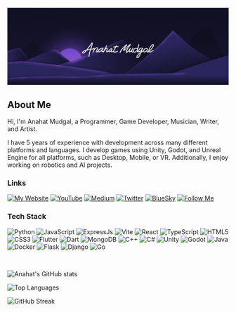 ![Banner Image](/Banner.png)

## About Me

Hi, I'm Anahat Mudgal, a Programmer, Game Developer, Musician, Writer, and Artist.

I have 5 years of experience with development across many different platforms and languages. I develop games using Unity, Godot, and Unreal Engine for all platforms, such as Desktop, Mobile, or VR. Additionally, I enjoy working on robotics and AI projects.

### Links

[![My Website](https://img.shields.io/badge/Portfolio_Website-AnahatMudgal.com-blue)](https://AnahatMudgal.com)
[![YouTube](https://img.shields.io/badge/YouTube_Channel-red)](https://www.youtube.com/@AnahatMudgal)
[![Medium](https://img.shields.io/badge/Medium_Profile-darkslategray)](https://anahat-mudgal.medium.com/)
[![Twitter](https://img.shields.io/badge/Twitter-midnightblue)](https://x.com/AnahatMudgal)
[![BlueSky](https://img.shields.io/badge/Bluesky-mediumpurple)](https://bsky.app/profile/anahat.bsky.social)
[![Follow Me](https://img.shields.io/github/followers/AnahatM?label=Follow&style=social)](https://github.com/AnahatM)

### Tech Stack
![Python](https://img.shields.io/badge/-Python-05122A?style=flat-square&logo=Python&color=2a2e34) 
![JavaScript](https://img.shields.io/badge/-JavaScript-05122A?style=flat-square&logo=JavaScript&color=2a2e34) 
![ExpressJs](https://img.shields.io/badge/-ExpressJs-05122A?style=flat-square&logo=Express&color=2a2e34) 
![Vite](https://img.shields.io/badge/-Vite-05122A?style=flat-square&logo=Vite&color=2a2e34)
![React](https://img.shields.io/badge/-React-05122A?style=flat-square&logo=React&color=2a2e34) 
![TypeScript](https://img.shields.io/badge/-TypeScript-05122A?style=flat-square&logo=TypeScript&color=2a2e34) 
![HTML5](https://img.shields.io/badge/-HTML5-05122A?style=flat-square&logo=HTML5&color=2a2e34) 
![CSS3](https://img.shields.io/badge/-CSS3-05122A?style=flat-square&logo=CSS3&color=2a2e34) 
![Flutter](https://img.shields.io/badge/-Flutter-05122A?style=flat-square&logo=Flutter&color=2a2e34) 
![Dart](https://img.shields.io/badge/-Dart-05122A?style=flat-square&logo=Dart&color=2a2e34) 
![MongoDB](https://img.shields.io/badge/-MongoDB-05122A?style=flat-square&logo=MongoDB&color=2a2e34) 
![C++](https://img.shields.io/badge/-C++-05122A?style=flat-square&logo=C%2B%2B&color=2a2e34) 
![C#](https://img.shields.io/badge/-C%23-05122A?style=flat-square&logo=C-Sharp&color=2a2e34) 
![Unity](https://img.shields.io/badge/-Unity-05122A?style=flat-square&logo=Unity&color=2a2e34) 
![Godot](https://img.shields.io/badge/-Godot-05122A?style=flat-square&logo=GodotEngine&color=2a2e34)
![Java](https://img.shields.io/badge/-Java-05122A?style=flat-square&logo=Java&color=2a2e34) 
![Docker](https://img.shields.io/badge/-Docker-05122A?style=flat-square&logo=Docker&color=2a2e34) 
![Flask](https://img.shields.io/badge/-Flask-05122A?style=flat-square&logo=Flask&color=2a2e34) 
![Django](https://img.shields.io/badge/-Django-05122A?style=flat-square&logo=Django&color=2a2e34) 
![Go](https://img.shields.io/badge/-Go-05122A?style=flat-square&logo=Go&color=2a2e34) 

<br />

![Anahat's GitHub stats](https://github-readme-stats.vercel.app/api?username=AnahatM&hide=stars,issues&show_icons=true&bg_color=2a2e34&hide_border=true&text_color=fefefe&title_color=88c0d0&icon_color=88c0d0&rank_icon=github)

![Top Languages](https://github-readme-stats.vercel.app/api/top-langs/?username=AnahatM&bg_color=2a2e34&hide_border=true&text_color=fefefe&title_color=88c0d0&icon_color=88c0d0&layout=compact&hide=ShaderLab,CMake,HLSL,Powershell)

![GitHub Streak](https://streak-stats.demolab.com?user=AnahatM&theme=dark&background=2A2E34&border=2E3440)

<!--
**AnahatM/AnahatM** is a ✨ _special_ ✨ repository because its `README.md` (this file) appears on your GitHub profile.

Here are some ideas to get you started:

- 🔭 I’m currently working on ...
- 🌱 I’m currently learning ...
- 👯 I’m looking to collaborate on ...
- 🤔 I’m looking for help with ...
- 💬 Ask me about ...
- 📫 How to reach me: ...
- 😄 Pronouns: ...
- ⚡ Fun fact: ...
-->
